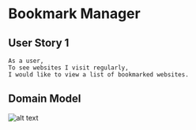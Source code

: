 # Bookmark Manager

## User Story 1

```
As a user,
To see websites I visit regularly,
I would like to view a list of bookmarked websites.
```

## Domain Model

![alt text](https://raw.githubusercontent.com/makersacademy/course/master/bookmark_manager/images/bookmark_manager_1.png?token=ALXDTEYKUG4UUIPU2ZPFHYK5CDLHY "Domain Model")
